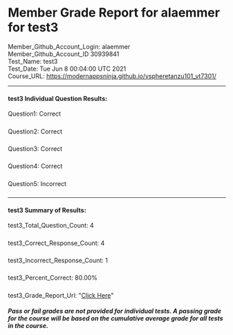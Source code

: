 # Member Grade Report for alaemmer for test3  
   
Member_Github_Account_Login: alaemmer  
Member_Github_Account_ID 30939841  
Test_Name: test3  
Test_Date: Tue Jun  8 00:04:00 UTC 2021  
Course_URL: https://modernappsninja.github.io/vspheretanzu101_vt7301/  
   
---  
#### test3 Individual Question Results:  
Question1: Correct  
#####  
Question2: Correct  
#####  
Question3: Correct  
#####  
Question4: Correct  
#####  
Question5: Incorrect  
#####  
---  
#### test3 Summary of Results:  
test3_Total_Question_Count: 4  
#####  
test3_Correct_Response_Count: 4  
#####  
test3_Incorrect_Response_Count: 1  
#####  
test3_Percent_Correct: 80.00%  
#####  
test3_Grade_Report_Url: "[Click Here](https://github.com/modernappsninjas/alaemmer/blob/main/static/userdata/courses/vspheretanzu101_vt7301/grade_report.pr862.test3.md)"
##### Pass or fail grades are not provided for individual tests. A passing grade for the course will be based on the cumulative average grade for all tests in the course.  
